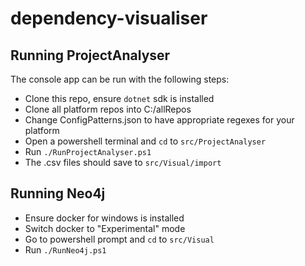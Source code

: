 # dependency-visualiser


## Running ProjectAnalyser

The console app can be run with the following steps:

- Clone this repo, ensure `dotnet` sdk is installed
- Clone all platform repos into C:/allRepos
- Change ConfigPatterns.json to have appropriate regexes for your platform
- Open a powershell terminal and `cd` to `src/ProjectAnalyser`
- Run `./RunProjectAnalyser.ps1`
- The .csv files should save to `src/Visual/import`

## Running Neo4j

- Ensure docker for windows is installed
- Switch docker to "Experimental" mode
- Go to powershell prompt and `cd` to `src/Visual`
- Run `./RunNeo4j.ps1`

